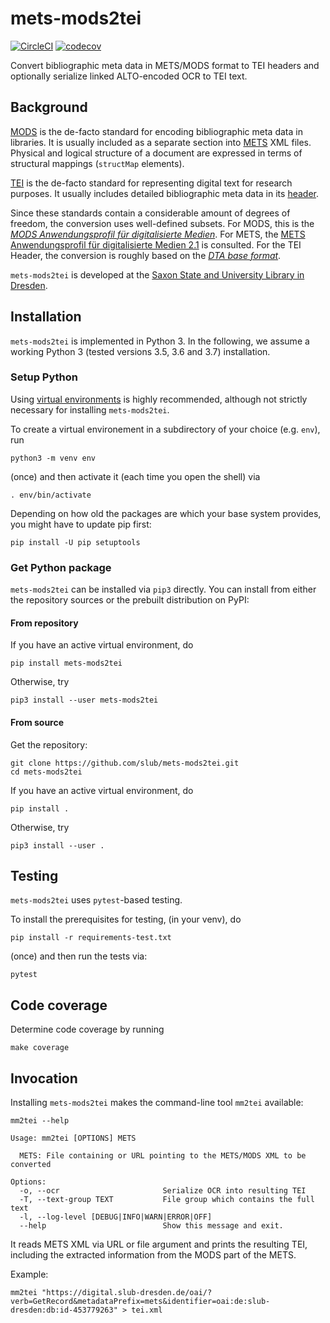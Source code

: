 # mets-mods2tei

[![CircleCI](https://circleci.com/gh/slub/mets-mods2tei.svg?style=svg)](https://circleci.com/gh/slub/mets-mods2tei) [![codecov](https://codecov.io/gh/slub/mets-mods2tei/branch/master/graph/badge.svg)](https://codecov.io/gh/slub/mets-mods2tei)

Convert bibliographic meta data in METS/MODS format to TEI headers and optionally serialize linked ALTO-encoded OCR to TEI text.

## Background

[MODS](http://www.loc.gov/standards/mods/) is the de-facto standard for encoding bibliographic
meta data in libraries. It is usually included as a separate section into
[METS](http://www.loc.gov/standards/mets/) XML files. Physical and logical structure of a document
are expressed in terms of structural mappings (`structMap` elements).

[TEI](https://tei-c.org/) is the de-facto standard for representing digital text for research
purposes. It usually includes detailed bibliographic meta data in its
[header](https://tei-c.org/release/doc/tei-p5-doc/de/html/ref-teiHeader.html).

Since these standards contain a considerable amount of degrees of freedom, the conversion uses
well-defined subsets. For MODS, this is the
[*MODS Anwendungsprofil für digitalisierte Medien*](https://dfg-viewer.de/fileadmin/groups/dfgviewer/MODS-Anwendungsprofil_2.3.1.pdf).
For METS, the [METS Anwendungsprofil für digitalisierte Medien 2.1](https://www.zvdd.de/fileadmin/AGSDD-Redaktion/METS_Anwendungsprofil_2.1.pdf) is consulted.
For the TEI Header, the conversion is roughly based on the [*DTA base format*](https://github.com/deutschestextarchiv/dtabf).

`mets-mods2tei` is developed at the [Saxon State and University Library in Dresden](https://www.slub-dresden.de).

## Installation

`mets-mods2tei` is implemented in Python 3. In the following, we assume a working Python 3
(tested versions 3.5, 3.6 and 3.7) installation.

### Setup Python

Using [virtual environments](https://packaging.python.org/tutorials/installing-packages/#creating-virtual-environments) is highly recommended,
although not strictly necessary for installing `mets-mods2tei`.

To create a virtual environement in a subdirectory of your choice (e.g. `env`), run

    python3 -m venv env

(once) and then activate it (each time you open the shell) via

    . env/bin/activate

Depending on how old the packages are which your base system provides,
you might have to update pip first:

    pip install -U pip setuptools

### Get Python package

`mets-mods2tei` can be installed via `pip3` directly.
You can install from either the repository sources or the
prebuilt distribution on PyPI:

#### From repository

If you have an active virtual environment, do

    pip install mets-mods2tei

Otherwise, try

    pip3 install --user mets-mods2tei

#### From source

Get the repository:

    git clone https://github.com/slub/mets-mods2tei.git
    cd mets-mods2tei

If you have an active virtual environment, do

    pip install .

Otherwise, try

    pip3 install --user .

## Testing

`mets-mods2tei` uses `pytest`-based testing.

To install the prerequisites for testing, (in your venv), do

    pip install -r requirements-test.txt

(once) and then run the tests via:

    pytest

## Code coverage

Determine code coverage by running

    make coverage

## Invocation

Installing `mets-mods2tei` makes the command-line tool `mm2tei` available:

    mm2tei --help

```
Usage: mm2tei [OPTIONS] METS

  METS: File containing or URL pointing to the METS/MODS XML to be converted

Options:
  -o, --ocr                       Serialize OCR into resulting TEI
  -T, --text-group TEXT           File group which contains the full text
  -l, --log-level [DEBUG|INFO|WARN|ERROR|OFF]
  --help                          Show this message and exit.
```

It reads METS XML via URL or file argument and prints the resulting TEI,
including the extracted information from the MODS part of the METS.

Example:

    mm2tei "https://digital.slub-dresden.de/oai/?verb=GetRecord&metadataPrefix=mets&identifier=oai:de:slub-dresden:db:id-453779263" > tei.xml

